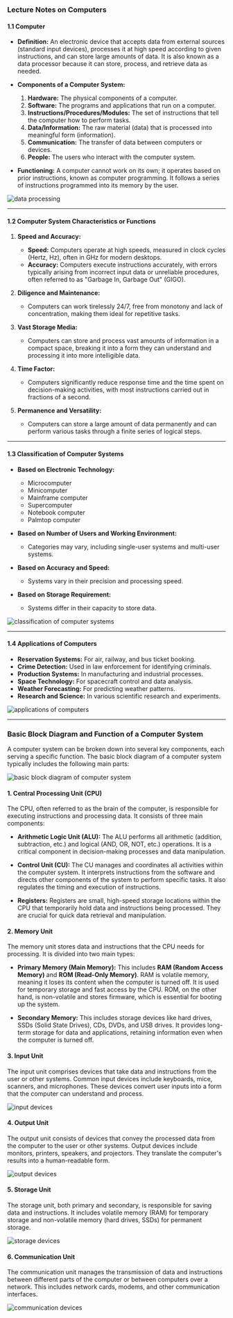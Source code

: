 ### Lecture Notes on Computers

#### 1.1 Computer
- **Definition:** An electronic device that accepts data from external sources (standard input devices), processes it at high speed according to given instructions, and can store large amounts of data. It is also known as a data processor because it can store, process, and retrieve data as needed.

- **Components of a Computer System:**
  1. **Hardware:** The physical components of a computer.
  2. **Software:** The programs and applications that run on a computer.
  3. **Instructions/Procedures/Modules:** The set of instructions that tell the computer how to perform tasks.
  4. **Data/Information:** The raw material (data) that is processed into meaningful form (information).
  5. **Communication:** The transfer of data between computers or devices.
  6. **People:** The users who interact with the computer system.

- **Functioning:** A computer cannot work on its own; it operates based on prior instructions, known as computer programming. It follows a series of instructions programmed into its memory by the user.

![data processing](https://qph.cf2.quoracdn.net/main-qimg-cf1f53ea7b5ec8a5449c953df4f6dd58-pjlq)

---

#### 1.2 Computer System Characteristics or Functions
1. **Speed and Accuracy:**
   - **Speed:** Computers operate at high speeds, measured in clock cycles (Hertz, Hz), often in GHz for modern desktops.
   - **Accuracy:** Computers execute instructions accurately, with errors typically arising from incorrect input data or unreliable procedures, often referred to as "Garbage In, Garbage Out" (GIGO).

2. **Diligence and Maintenance:**
   - Computers can work tirelessly 24/7, free from monotony and lack of concentration, making them ideal for repetitive tasks.

3. **Vast Storage Media:**
   - Computers can store and process vast amounts of information in a compact space, breaking it into a form they can understand and processing it into more intelligible data.

4. **Time Factor:**
   - Computers significantly reduce response time and the time spent on decision-making activities, with most instructions carried out in fractions of a second.

5. **Permanence and Versatility:**
   - Computers can store a large amount of data permanently and can perform various tasks through a finite series of logical steps.



---

#### 1.3 Classification of Computer Systems
- **Based on Electronic Technology:**
  - Microcomputer
  - Minicomputer
  - Mainframe computer
  - Supercomputer
  - Notebook computer
  - Palmtop computer

- **Based on Number of Users and Working Environment:**
  - Categories may vary, including single-user systems and multi-user systems.

- **Based on Accuracy and Speed:**
  - Systems vary in their precision and processing speed.

- **Based on Storage Requirement:**
  - Systems differ in their capacity to store data.

![classification of computer systems](https://www.theengineeringknowledge.com/wp-content/uploads/2019/12/Classifications-of-computer.jpg)

---

#### 1.4 Applications of Computers
- **Reservation Systems:** For air, railway, and bus ticket booking.
- **Crime Detection:** Used in law enforcement for identifying criminals.
- **Production Systems:** In manufacturing and industrial processes.
- **Space Technology:** For spacecraft control and data analysis.
- **Weather Forecasting:** For predicting weather patterns.
- **Research and Science:** In various scientific research and experiments.

![applications of computers](https://2.bp.blogspot.com/-A4-JSgyfTuI/XCNj-i8F9vI/AAAAAAAAIwk/2D2JrxAhF5Y6Bxyk6dCx_2opc-Un7Lk-ACLcBGAs/s1600/appplication.PNG)


---

### Basic Block Diagram and Function of a Computer System

A computer system can be broken down into several key components, each serving a specific function. The basic block diagram of a computer system typically includes the following main parts:

![basic block diagram of computer system](https://3.bp.blogspot.com/-G1aVchAljj0/XHEmArUCDII/AAAAAAAAAIk/nnjsJERfPn0B4uRmoT4NFAZO6laF0H3kQCLcBGAs/s1600/Block%2Bdiagram%2Bof%2Bcomputer.jpg)

#### 1. **Central Processing Unit (CPU)**
The CPU, often referred to as the brain of the computer, is responsible for executing instructions and processing data. It consists of three main components:

   - **Arithmetic Logic Unit (ALU):**
     The ALU performs all arithmetic (addition, subtraction, etc.) and logical (AND, OR, NOT, etc.) operations. It is a critical component in decision-making processes and data manipulation.

   - **Control Unit (CU):**
     The CU manages and coordinates all activities within the computer system. It interprets instructions from the software and directs other components of the system to perform specific tasks. It also regulates the timing and execution of instructions.

   - **Registers:**
     Registers are small, high-speed storage locations within the CPU that temporarily hold data and instructions being processed. They are crucial for quick data retrieval and manipulation.


#### 2. **Memory Unit**
The memory unit stores data and instructions that the CPU needs for processing. It is divided into two main types:

   - **Primary Memory (Main Memory):**
     This includes **RAM (Random Access Memory)** and **ROM (Read-Only Memory)**. RAM is volatile memory, meaning it loses its content when the computer is turned off. It is used for temporary storage and fast access by the CPU. ROM, on the other hand, is non-volatile and stores firmware, which is essential for booting up the system.

   - **Secondary Memory:**
     This includes storage devices like hard drives, SSDs (Solid State Drives), CDs, DVDs, and USB drives. It provides long-term storage for data and applications, retaining information even when the computer is turned off.



#### 3. **Input Unit**
The input unit comprises devices that take data and instructions from the user or other systems. Common input devices include keyboards, mice, scanners, and microphones. These devices convert user inputs into a form that the computer can understand and process.

![input devices](https://www.careerpower.in/blog/wp-content/uploads/sites/2/2023/07/16233026/Input-devices.png)

#### 4. **Output Unit**
The output unit consists of devices that convey the processed data from the computer to the user or other systems. Output devices include monitors, printers, speakers, and projectors. They translate the computer's results into a human-readable form.

![output devices](https://3.bp.blogspot.com/-1Kf6IYBZ4VI/WDr9hQdnL0I/AAAAAAAAADY/S5LsnJbUe54sgdI-yJg_aPx0eLzwI5uXgCLcB/s1600/output%2Bdevices.jpg)

#### 5. **Storage Unit**
The storage unit, both primary and secondary, is responsible for saving data and instructions. It includes volatile memory (RAM) for temporary storage and non-volatile memory (hard drives, SSDs) for permanent storage.

![storage devices](https://www.businessinsider.in/photo/79650360/what-is-a-hard-drive-everything-you-should-know-about-the-computer-storage-device.jpg?imgsize=436312)

#### 6. **Communication Unit**
The communication unit manages the transmission of data and instructions between different parts of the computer or between computers over a network. This includes network cards, modems, and other communication interfaces.

![communication devices](https://static.javatpoint.com/computer/images/what-is-communication-device1.png)

